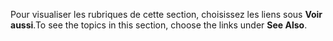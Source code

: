 <span data-ttu-id="f52c2-101">Pour visualiser les rubriques de cette section, choisissez les liens sous **Voir aussi**.</span><span class="sxs-lookup"><span data-stu-id="f52c2-101">To see the topics in this section, choose the links under **See Also**.</span></span>